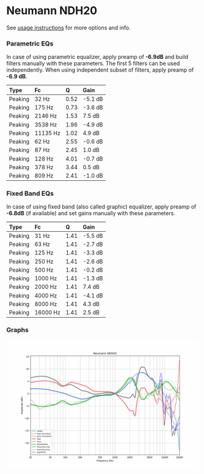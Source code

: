# Neumann NDH20
See [usage instructions](https://github.com/jaakkopasanen/AutoEq#usage) for more options and info.

### Parametric EQs
In case of using parametric equalizer, apply preamp of **-6.9dB** and build filters manually
with these parameters. The first 5 filters can be used independently.
When using independent subset of filters, apply preamp of **-6.9 dB**.

| Type    | Fc       |    Q | Gain    |
|:--------|:---------|:-----|:--------|
| Peaking | 32 Hz    | 0.52 | -5.1 dB |
| Peaking | 175 Hz   | 0.73 | -3.6 dB |
| Peaking | 2146 Hz  | 1.53 | 7.5 dB  |
| Peaking | 3538 Hz  | 1.96 | -4.9 dB |
| Peaking | 11135 Hz | 1.02 | 4.9 dB  |
| Peaking | 62 Hz    | 2.55 | -0.6 dB |
| Peaking | 87 Hz    | 2.45 | 1.0 dB  |
| Peaking | 128 Hz   | 4.01 | -0.7 dB |
| Peaking | 378 Hz   | 3.44 | 0.5 dB  |
| Peaking | 809 Hz   | 2.41 | -1.0 dB |

### Fixed Band EQs
In case of using fixed band (also called graphic) equalizer, apply preamp of **-6.8dB**
(if available) and set gains manually with these parameters.

| Type    | Fc       |    Q | Gain    |
|:--------|:---------|:-----|:--------|
| Peaking | 31 Hz    | 1.41 | -5.5 dB |
| Peaking | 63 Hz    | 1.41 | -2.7 dB |
| Peaking | 125 Hz   | 1.41 | -3.3 dB |
| Peaking | 250 Hz   | 1.41 | -2.6 dB |
| Peaking | 500 Hz   | 1.41 | -0.2 dB |
| Peaking | 1000 Hz  | 1.41 | -1.3 dB |
| Peaking | 2000 Hz  | 1.41 | 7.4 dB  |
| Peaking | 4000 Hz  | 1.41 | -4.1 dB |
| Peaking | 8000 Hz  | 1.41 | 4.3 dB  |
| Peaking | 16000 Hz | 1.41 | 2.5 dB  |

### Graphs
![](./Neumann%20NDH20.png)